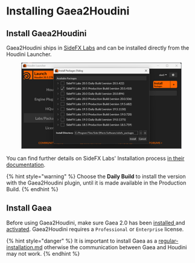 # Installing Gaea2Houdini

## Install Gaea2Houdini

Gaea2Houdini ships in [SideFX Labs](https://www.sidefx.com/products/sidefx-labs/) and can be installed directly from the Houdini Launcher.

<figure><img src="../../.gitbook/assets/Houdini_Launcher_08-05-19-PM.png" alt="" width="563"><figcaption></figcaption></figure>

You can find further details on SideFX Labs' Installation process [in their documentation](https://www.sidefx.com/docs/houdini/labs/#install).

{% hint style="warning" %}
Choose the **Daily Build** to install the version with the Gaea2Houdini plugin, until it is made available in the Production Build.&#x20;
{% endhint %}

## Install Gaea

Before using Gaea2Houdini, make sure Gaea 2.0 has been [installed ](../../getting-started/install-gaea/)and [activated](../../getting-started/license-management/activation.md). Gaea2Houdini requires a `Professional` or `Enterprise` license.

{% hint style="danger" %}
It is important to install Gaea as a [regular-installation.md](../../getting-started/install-gaea/regular-installation.md "mention") otherwise the communication between Gaea and Houdini may not work.&#x20;
{% endhint %}

